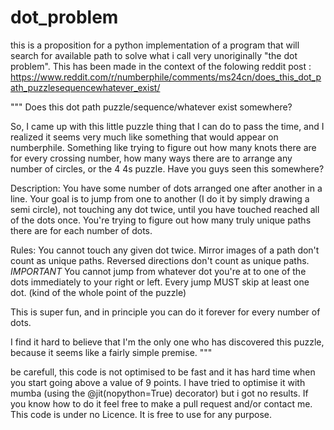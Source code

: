 # dot_problem
this is a proposition for a python implementation of a program that will search for available path to solve what i call very unoriginally "the dot problem". 
This has been made in the context of the folowing reddit post : https://www.reddit.com/r/numberphile/comments/ms24cn/does_this_dot_path_puzzlesequencewhatever_exist/

"""
Does this dot path puzzle/sequence/whatever exist somewhere?

So, I came up with this little puzzle thing that I can do to pass the time, and I realized it seems very much like something that would appear on numberphile. 
Something like trying to figure out how many knots there are for every crossing number, how many ways there are to arrange any number of circles, or the 4 4s puzzle. 
Have you guys seen this somewhere?

Description: You have some number of dots arranged one after another in a line. 
Your goal is to jump from one to another (I do it by simply drawing a semi circle), not touching any dot twice, until you have touched reached all of the dots once. 
You're trying to figure out how many truly unique paths there are for each number of dots.

Rules: You cannot touch any given dot twice. Mirror images of a path don't count as unique paths. Reversed directions don't count as unique paths. 
*IMPORTANT* You cannot jump from whatever dot you're at to one of the dots immediately to your right or left. Every jump MUST skip at least one dot. 
(kind of the whole point of the puzzle)

This is super fun, and in principle you can do it forever for every number of dots.

I find it hard to believe that I'm the only one who has discovered this puzzle, because it seems like a fairly simple premise.
"""

be carefull, this code is not optimised to be fast and it has hard time when you start going above a value of 9 points.
I have tried to optimise it with mumba (using the @jit(nopython=True) decorator) but i got no results.
If you know how to do it feel free to make a pull request and/or contact me.
This code is under no Licence. It is free to use for any purpose.
